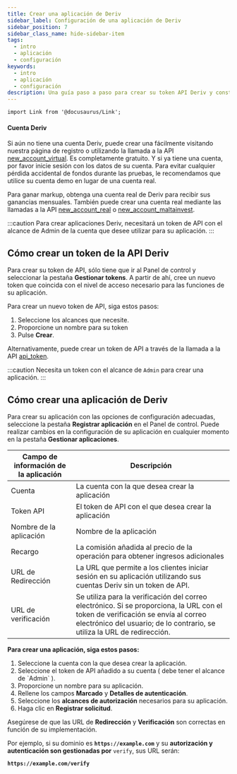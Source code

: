 ```yaml
---
title: Crear una aplicación de Deriv
sidebar_label: Configuración de una aplicación de Deriv
sidebar_position: 7
sidebar_class_name: hide-sidebar-item
tags:
  - intro
  - aplicación
  - configuración
keywords:
  - intro
  - aplicación
  - configuración
description: Una guía paso a paso para crear su token API Deriv y construir su aplicación de trading con la ayuda de nuestra API de trading. Conozca más.
---
```


```mdx-code-block
import Link from '@docusaurus/Link';
```

#### Cuenta Deriv

Si aún no tiene una cuenta Deriv, puede crear una fácilmente visitando nuestra página de registro o utilizando la llamada a la API <a href="/api-explorer#new_account_virtual" target="_blank" rel="noopener noreferrer">new_account_virtual</a>. Es completamente gratuito. Y si ya tiene una cuenta, por favor inicie sesión con los datos de su cuenta. Para evitar cualquier pérdida accidental de fondos durante las pruebas, le recomendamos que utilice su cuenta demo en lugar de una cuenta real.

Para ganar markup, obtenga una cuenta real de Deriv para recibir sus ganancias mensuales. También puede crear una cuenta real mediante las llamadas a la API <a href="/api-explorer#new_account_real" target="_blank" rel="noopener noreferrer">new_account_real</a> o <a href="/api-explorer#new_account_maltainvest" target="_blank" rel="noopener noreferrer">new_account_maltainvest</a>.

:::caution
Para crear aplicaciones Deriv, necesitará un token de API con el alcance de Admin de la cuenta que desee utilizar para su aplicación.
:::

## Cómo crear un token de la API Deriv

Para crear su token de API, sólo tiene que ir al Panel de control y seleccionar la pestaña **Gestionar tokens**. A partir de ahí, cree un nuevo token que coincida con el nivel de acceso necesario para las funciones de su aplicación.

Para crear un nuevo token de API, siga estos pasos:

1. Seleccione los alcances que necesite.
2. Proporcione un nombre para su token
3. Pulse **Crear**.

Alternativamente, puede crear un token de API a través de la llamada a la API <a href="/api-explorer#api_token" target="_blank" rel="noopener noreferrer">api_token</a>.

:::caution
Necesita un token con el alcance de `Admin` para crear una aplicación.
:::

## Cómo crear una aplicación de Deriv

Para crear su aplicación con las opciones de configuración adecuadas, seleccione la pestaña **Registrar aplicación** en el Panel de control. Puede realizar cambios en la configuración de su aplicación en cualquier momento en la pestaña **Gestionar aplicaciones**.

| Campo de información de la aplicación | Descripción                                                                                                                                                                                                                                   |
| ------------------------------------- | --------------------------------------------------------------------------------------------------------------------------------------------------------------------------------------------------------------------------------------------- |
| Cuenta                                | La cuenta con la que desea crear la aplicación                                                                                                                                                                                                |
| Token API                             | El token de API con el que desea crear la aplicación                                                                                                                                                                                          |
| Nombre de la aplicación               | Nombre de la aplicación                                                                                                                                                                                                                       |
| Recargo                               | La comisión añadida al precio de la operación para obtener ingresos adicionales                                                                                                                                                               |
| URL de Redirección                    | La URL que permite a los clientes iniciar sesión en su aplicación utilizando sus cuentas Deriv sin un token de API.                                                                                                           |
| URL de verificación                   | Se utiliza para la verificación del correo electrónico. Si se proporciona, la URL con el token de verificación se envía al correo electrónico del usuario; de lo contrario, se utiliza la URL de redirección. |

**Para crear una aplicación, siga estos pasos:**

1. Seleccione la cuenta con la que desea crear la aplicación.
2. Seleccione el token de API añadido a su cuenta ( debe tener el alcance de \`Admin\` ).
3. Proporcione un nombre para su aplicación.
4. Rellene los campos **Marcado** y **Detalles de autenticación**.
5. Seleccione los **alcances de autorización** necesarios para su aplicación.
6. Haga clic en **Registrar solicitud**.

Asegúrese de que las URL de **Redirección** y **Verificación** son correctas en función de su implementación.

Por ejemplo, si su dominio es **`https://example.com`** y su **autorización y autenticación son gestionadas por** `verify`, sus URL serán:

**`https://example.com/verify`**

